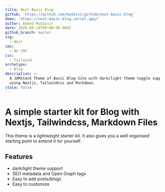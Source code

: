 ```yaml
---
title: Next Basic Blog
github: 'https://github.com/mudassirgithub/next-basic-blog'
demo: 'https://next-basic-blog.vercel.app/'
author: Ahmed Mudassir
date: 2020-08-18T00:00:00.000Z
github_branch: master
ssg:
  - Next
cms:
  - No CMS
css:
  - Tailwind
archetype:
  - Blog
description: >-
  A JAMstack Theme of Basic Blog Site with dark/light theme toggle support built
  using Nextjs, Tailwindcss and Markdown.
stale: false
---
```


# A simple starter kit for Blog with Nextjs, Tailwindcss, Markdown Files

This theme is a lightweight starter kit. It also gives you a well organised starting point to extend it for yourself.

## Features

* dark/light theme support
* SEO metadata and Open Graph tags
* Easy to add posts/blogs
* Easy to customize
